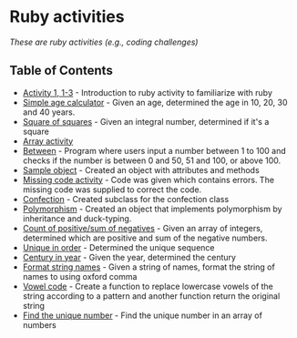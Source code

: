 # Ruby activities

_These are ruby activities (e.g., coding challenges)_

## Table of Contents

- [Activity 1, 1-3](lib/activity1.rb) - Introduction to ruby activity to familiarize with ruby
- [Simple age calculator](lib/age.rb) - Given an age, determined the age in 10, 20, 30 and 40 years.
- [Square of squares](lib/square_of_squares.rb) - Given an integral number, determined if it's a square
- [Array activity](lib/1.0_intro_to_ruby.rb)
- [Between](lib/between.rb) - Program where users input a number between 1 to 100 and checks if the number is between 0 and 50, 51 and 100, or above 100.
- [Sample object](lib/sample_class.rb) - Created an object with attributes and methods
- [Missing code activity](lib/2.0_1_missing_code.rb) - Code was given which contains errors. The missing code was supplied to correct the code.
- [Confection](lib/confection.rb) - Created subclass for the confection class
- [Polymorphism](lib/polymorphism.rb) - Created an object that implements polymorphism by inheritance and duck-typing.
- [Count of positive/sum of negatives](lib/count_positives.rb) - Given an array of integers, determined which are positive and sum of the negative numbers.
- [Unique in order](lib/3.2_unique_in_order.rb) - Determined the unique sequence
- [Century in year](lib/centuryyear.rb) - Given the year, determined the century
- [Format string names](lib/format_string_names.rb) - Given a string of names, format the string of names to using oxford comma
- [Vowel code](lib/vowel_code.rb) - Create a function to replace lowercase vowels of the string according to a pattern and another function return the original string
- [Find the unique number](lib/unique_number.rb) - Find the unique number in an array of numbers
